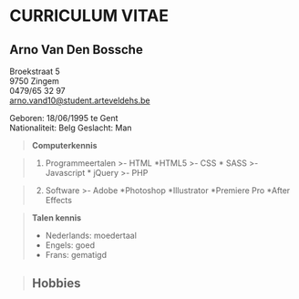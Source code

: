 CURRICULUM VITAE
================

Arno Van Den Bossche
-------------

Broekstraat 5  
9750 Zingem  
0479/65 32 97  
arno.vand10@student.arteveldehs.be  

Geboren: 18/06/1995 te Gent  
Nationaliteit: Belg
Geslacht: Man




>**Computerkennis**

>1. Programmeertalen
	>- HTML
		*HTML5
	>- CSS
		* SASS
	>- Javascript
		* jQuery
	>- PHP

>2. Software
	>- Adobe
		*Photoshop
		*Illustrator
		*Premiere Pro
		*After Effects


>**Talen kennis**
>- Nederlands: moedertaal
>- Engels: goed
>- Frans: gematigd

>**Hobbies**
>- 
